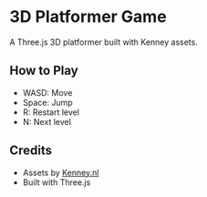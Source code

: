 # 3D Platformer Game

A Three.js 3D platformer built with Kenney assets.

## How to Play
- WASD: Move
- Space: Jump  
- R: Restart level
- N: Next level

## Credits
- Assets by [Kenney.nl](https://kenney.nl)
- Built with Three.js
